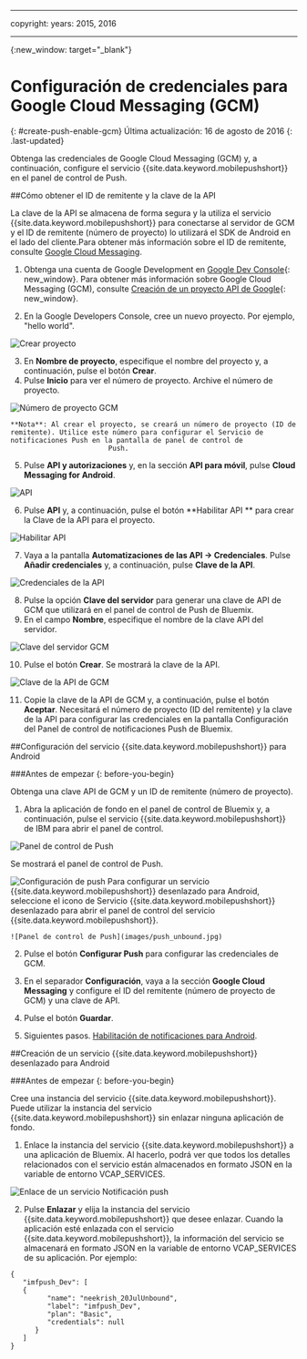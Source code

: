
---

copyright:
 years: 2015, 2016

---

{:new_window: target="_blank"}
# Configuración de credenciales para Google Cloud Messaging (GCM)
{: #create-push-enable-gcm}
Última actualización: 16 de agosto de 2016
{: .last-updated}

Obtenga las credenciales de Google Cloud Messaging (GCM) y, a continuación, configure el servicio {{site.data.keyword.mobilepushshort}} en el panel de control de Push.

##Cómo obtener el ID de remitente y la clave de la API

La clave de la API se almacena de forma segura y la utiliza el servicio {{site.data.keyword.mobilepushshort}} para conectarse al servidor de GCM y el ID de remitente (número de proyecto) lo utilizará el SDK de Android en el lado del cliente.Para obtener más información sobre el ID de remitente, consulte [Google Cloud Messaging](https://developers.google.com/cloud-messaging/gcm#arch).

1. Obtenga una cuenta de Google Development en [Google Dev Console](https://console.developers.google.com/start){: new_window}. Para obtener más información sobre Google Cloud Messaging (GCM), consulte [Creación de un proyecto API de Google](https://developers.google.com/console/help/new/){: new_window}.

2. En la Google Developers Console, cree un nuevo proyecto. Por ejemplo, "hello
                        world".

![Crear proyecto](images/gcm_createproject.jpg)

3. En **Nombre de proyecto**, especifique el nombre del proyecto y, a continuación,
                        pulse el botón **Crear**.
4. Pulse **Inicio** para ver el número de
                        proyecto. Archive el número de proyecto.

![Número de proyecto GCM](images/gcm_projectnumber.jpg)

	**Nota**: Al crear el proyecto, se creará un número de proyecto (ID de remitente). Utilice este número para configurar el Servicio de notificaciones Push en la pantalla de panel de control de
                            Push.

5. Pulse **API y autorizaciones** y, en la sección **API para móvil**, pulse **Cloud Messaging for Android**.

![API](images/gcm_mobileapi.jpg)

6. Pulse **API** y, a continuación, pulse el botón **Habilitar API
                        ** para crear la Clave de la API para el proyecto.

![Habilitar API ](images/gcm_enable_api.jpg)

7. Vaya a la pantalla **Automatizaciones de las API -> Credenciales**. Pulse **Añadir credenciales** y, a continuación, pulse **Clave de la
                            API**.

![Credenciales de la API](images/api_credentials.jpg)

8. Pulse la opción **Clave del servidor** para generar una clave de API de GCM
                        que utilizará en el panel de control de Push de Bluemix.
9. En el campo **Nombre**, especifique el nombre de la clave API del servidor.

![Clave del servidor GCM](images/gcm_serverkey.jpg)

10. Pulse el botón **Crear**. 
Se mostrará la clave de la
                        API.

![Clave de la API de GCM](images/gcm_apikey.jpg)

11. Copie la clave de la API de GCM y, a continuación, pulse el botón **Aceptar**. Necesitará el número de proyecto (ID del remitente) y la clave de la API para configurar las credenciales en la pantalla Configuración del Panel de control de notificaciones Push de Bluemix. 


##Configuración del servicio {{site.data.keyword.mobilepushshort}} para Android

###Antes de empezar
{: before-you-begin}

Obtenga una clave API de GCM y un ID de remitente (número de proyecto). 

1. Abra la aplicación de fondo en el panel de control de Bluemix y, a continuación, pulse el servicio {{site.data.keyword.mobilepushshort}} de IBM para abrir el panel de control. 
 
![Panel de control de Push](images/bluemixdashboard_push.jpg)

Se mostrará el panel de control de Push.
	
![Configuración de push](images/setup_push_main.jpg)
Para configurar un servicio {{site.data.keyword.mobilepushshort}} desenlazado para Android, seleccione el icono de Servicio {{site.data.keyword.mobilepushshort}} desenlazado para abrir el panel de control del servicio {{site.data.keyword.mobilepushshort}}.
 
	![Panel de control de Push](images/push_unbound.jpg)

2. Pulse el botón **Configurar Push** para configurar las credenciales de
                        GCM.
1. En el separador **Configuración**, vaya a la sección **Google Cloud Messaging** y configure el ID del remitente (número de proyecto de GCM) y una clave de API.

4. Pulse el botón **Guardar**. 
5. Siguientes pasos. [Habilitación de notificaciones para Android](c_enable_push.html).


##Creación de un servicio {{site.data.keyword.mobilepushshort}} desenlazado para Android

###Antes de empezar
{: before-you-begin}

Cree una instancia del servicio {{site.data.keyword.mobilepushshort}}. Puede utilizar la instancia del servicio {{site.data.keyword.mobilepushshort}} sin enlazar ninguna aplicación de fondo.

1. Enlace la instancia del servicio {{site.data.keyword.mobilepushshort}} a una aplicación de Bluemix. Al hacerlo, podrá ver que todos los detalles relacionados con el servicio están almacenados en formato JSON en la variable de entorno VCAP_SERVICES. 

![Enlace de un servicio Notificación push](images/unbound_1.jpg)
 
2. Pulse **Enlazar** y elija la instancia del servicio {{site.data.keyword.mobilepushshort}} que desee enlazar. Cuando la aplicación esté enlazada con el servicio {{site.data.keyword.mobilepushshort}}, la información del servicio se almacenará en formato JSON en la variable de entorno VCAP_SERVICES de su aplicación. Por ejemplo: 

```
{
   "imfpush_Dev": [
   {
         "name": "neekrish_20JulUnbound",
         "label": "imfpush_Dev",
         "plan": "Basic",
         "credentials": null
      }
   ]
}
```
